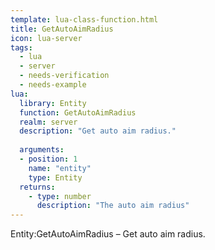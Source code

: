 ```yaml
---
template: lua-class-function.html
title: GetAutoAimRadius
icon: lua-server
tags:
  - lua
  - server
  - needs-verification
  - needs-example
lua:
  library: Entity
  function: GetAutoAimRadius
  realm: server
  description: "Get auto aim radius."
  
  arguments:
  - position: 1
    name: "entity"
    type: Entity
  returns:
    - type: number
      description: "The auto aim radius"
---
```


<div class="lua__search__keywords">
Entity:GetAutoAimRadius &#x2013; Get auto aim radius.
</div>
